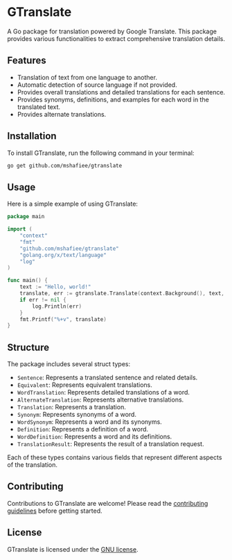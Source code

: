 # GTranslate

A Go package for translation powered by Google Translate. This package provides various functionalities to extract comprehensive translation details.

## Features
* Translation of text from one language to another.
* Automatic detection of source language if not provided.
* Provides overall translations and detailed translations for each sentence.
* Provides synonyms, definitions, and examples for each word in the translated text.
* Provides alternate translations.

## Installation

To install GTranslate, run the following command in your terminal:

```bash
go get github.com/mshafiee/gtranslate
```

## Usage

Here is a simple example of using GTranslate:

```go
package main

import (
	"context"
	"fmt"
	"github.com/mshafiee/gtranslate"
	"golang.org/x/text/language"
	"log"
)

func main() {
	text := "Hello, world!"
	translate, err := gtranslate.Translate(context.Background(), text, language.Tag{}, language.Persian)
	if err != nil {
		log.Println(err)
	}
	fmt.Printf("%+v", translate)
}
```

## Structure

The package includes several struct types:

* `Sentence`: Represents a translated sentence and related details.
* `Equivalent`: Represents equivalent translations.
* `WordTranslation`: Represents detailed translations of a word.
* `AlternateTranslation`: Represents alternative translations.
* `Translation`: Represents a translation.
* `Synonym`: Represents synonyms of a word.
* `WordSynonym`: Represents a word and its synonyms.
* `Definition`: Represents a definition of a word.
* `WordDefinition`: Represents a word and its definitions.
* `TranslationResult`: Represents the result of a translation request.

Each of these types contains various fields that represent different aspects of the translation.

## Contributing

Contributions to GTranslate are welcome! Please read the [contributing guidelines](CONTRIBUTING.md) before getting started.

## License

GTranslate is licensed under the [GNU license](LICENSE).
